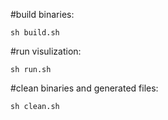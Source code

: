 #build binaries:
```
sh build.sh
```
#run visulization:
```
sh run.sh
```
#clean binaries and generated files:
```
sh clean.sh
```